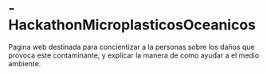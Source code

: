 # -HackathonMicroplasticosOceanicos
Pagina web destinada para concientizar a la personas sobre los daños que provoca este contaminante, y explicar la manera de como ayudar a el medio ambiente.
